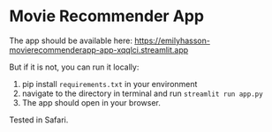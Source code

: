 # Movie Recommender App

The app should be available here: https://emilyhasson-movierecommenderapp-app-xqqlci.streamlit.app

But if it is not, you can run it locally:
1. pip install `requirements.txt` in your environment
2. navigate to the directory in terminal and run `streamlit run app.py `
3. The app should open in your browser.

Tested in Safari.